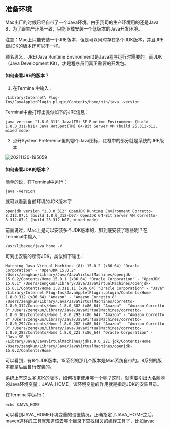 ## 准备环境

Mac出厂的时候已经自带了一个Java环境。由于我司的生产环境用的还是Java 8，为了跟生产环境一致，只能下载安装一个低版本的Java开发环境。

注意：Mac上只能安装一个JRE版本，但是可以同时存在多个JDK版本，并且JRE跟JDK的版本还可以不一样。

顾名思义，JRE(Java Runtime Environment)是Java程序运行时需要的。而JDK（Java Development Kit），才是程序员们真正需要的开发包。

#### 如何查看JRE的版本？

1. 在Terminal中输入：

`/Library/Internet\ Plug-Ins/JavaAppletPlugin.plugin/Contents/Home/bin/java -version`

Terminal中会打印出类似如下的JRE信息：

`
java version "1.8.0_311"
Java(TM) SE Runtime Environment (build 1.8.0_311-b11)
Java HotSpot(TM) 64-Bit Server VM (build 25.311-b11, mixed mode)
`

2. 点开System Preference里的那个Java图标，红框中的部分就是系统的JRE版本

![20211130-195059](https://user-images.githubusercontent.com/1425708/144066577-896e2a95-f49d-4f0d-a483-bbd28ab17e66.png)


#### 如何查看JDK的版本？

简单的说，在Terminal中运行：

`java -version`

就可以看到当前环境的JDK版本了

`
openjdk version "1.8.0_312"
OpenJDK Runtime Environment Corretto-8.312.07.1 (build 1.8.0_312-b07)
OpenJDK 64-Bit Server VM Corretto-8.312.07.1 (build 25.312-b07, mixed mode)
`

前面说过，Mac上是可以安装多个JDK版本的，那到底安装了哪些呢？在Terminal中输入：

`/usr/libexec/java_home -V`

可列出安装的所有JDK，类似如下输出：

`
Matching Java Virtual Machines (8):
    15.0.2 (x86_64) "Oracle Corporation" - "OpenJDK 15.0.2" /Users/zengkun/Library/Java/JavaVirtualMachines/openjdk-15.0.2/Contents/Home
    15.0.1 (x86_64) "Oracle Corporation" - "OpenJDK 15.0.1" /Users/zengkun/Library/Java/JavaVirtualMachines/openjdk-15.0.1/Contents/Home
    1.8.311.11 (x86_64) "Oracle Corporation" - "Java" /Library/Internet Plug-Ins/JavaAppletPlugin.plugin/Contents/Home
    1.8.0_312 (x86_64) "Amazon" - "Amazon Corretto 8" /Users/zengkun/Library/Java/JavaVirtualMachines/corretto-1.8.0_312/Contents/Home
    1.8.0_302 (x86_64) "Amazon" - "Amazon Corretto 8" /Users/zengkun/Library/Java/JavaVirtualMachines/corretto-1.8.0_302/Contents/Home
    1.8.0_292 (x86_64) "Amazon" - "Amazon Corretto 8" /Users/zengkun/Library/Java/JavaVirtualMachines/corretto-1.8.0_292/Contents/Home
    1.8.0_282 (x86_64) "Amazon" - "Amazon Corretto 8" /Users/zengkun/Library/Java/JavaVirtualMachines/corretto-1.8.0_282/Contents/Home
    1.8.0_221 (x86_64) "Oracle Corporation" - "Java SE 8" /Library/Java/JavaVirtualMachines/jdk1.8.0_221.jdk/Contents/Home
/Users/zengkun/Library/Java/JavaVirtualMachines/openjdk-15.0.2/Contents/Home
`

可以看到，有8个JDK版本。15系列的那几个版本是Mac系统自带的。8系列的版本都是后面自行安装的。

系统上有这么多JDK的版本，如何指定使用哪一个呢？这时，就需要引出大名鼎鼎的Java环境变量：JAVA_HOME。该环境变量的作用就是指定JDK的安装目录。

在Terminal中运行：

`echo $JAVA_HOME`

可以看到JAVA_HOME环境变量的设置情况，正确指定了JAVA_HOME之后，maven这样的工具就知道该去哪个目录下查找相关的编译工具了，比如javac